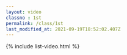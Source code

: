 ```yaml
---
layout: video
classno : 1st
permalink: /class/1st
last_modified_at: 2021-09-19T18:52:02.407Z
---
```

{% include list-video.html %}